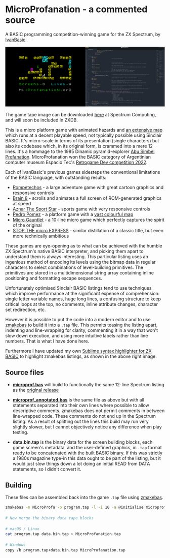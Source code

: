 # MicroProfanation - a commented source

A BASIC programming competition-winning game for the ZX Spectrum, by [IvanBasic](https://spectrumcomputing.co.uk/list?label_id=16585).

![MicroProfanation Screenshots](images/microprofanation.png "MicroProfanation Screenshots")

The game tape image can be downloaded [here](https://spectrumcomputing.co.uk/zxdb/add/public/uploads/38861_48_en.tap) at Spectrum Computing, and will soon be included in ZXDB.

This is a micro platform game with animated hazards and [an extensive map](https://maps.speccy.cz/map.php?id=MicroProfanation&sort=4&part=13&ath=0) which runs at a decent playable speed, not typically possible using Sinclair BASIC. It's micro-scale in terms of its presentation (single characters) but also its codebase which, in its original form, is crammed into a mere 12 lines. It's a hommage to the 1985 Dinamic pyramid-explorer [Abu Simbel Profanation](https://spectrumcomputing.co.uk/entry/48/ZX-Spectrum/Abu_Simbel_Profanation). MicroProfanation won the BASIC category of Argentinian computer museum Espacio Tec's [Retrogame Dev competition 2022](https://twitter.com/tbrazil_speccy?ref_src=twsrc%5Etfw%7Ctwcamp%5Etweetembed%7Ctwterm%5E1589174459692650498%7Ctwgr%5E%7Ctwcon%5Es2_&ref_url=).

Each of IvanBasic's previous games sidesteps the conventional limitations of the BASIC language, with outstanding results:
- [Rompetechos](https://spectrumcomputing.co.uk/entry/30322/ZX-Spectrum/Rompetechos) - a large adventure game with great cartoon graphics and responsive controls
- [Brain 8](https://spectrumcomputing.co.uk/entry/34781/ZX-Spectrum/Brain_8) - scrolls and animates a full screen of ROM-generated graphics at speed
- [Aznar The Sport Star](https://spectrumcomputing.co.uk/entry/35104/ZX-Spectrum/Aznar_The_Sport_Star) - sports game with very responsive controls
- [Pedro Pomez](https://spectrumcomputing.co.uk/entry/35343/ZX-Spectrum/Pedro_Pomez) - a platform game with a [vast colourful map](https://maps.speccy.cz/map.php?id=PedroPomez&sort=4&part=16&ath=0)
- [Micro Gauntlet](https://bunsen.itch.io/micro-gauntlet-by-ivanbasic) - a 10-line micro game which perfectly captures the spirit of the original
- [STOP THE micro EXPRESS](https://bunsen.itch.io/stop-the-micro-express-by-ivanbasic) - similar distillation of a classic title, but even more technically ambitious

These games are eye-opening as to what can be achieved with the humble ZX Spectrum's native BASIC interpreter, and picking them apart to understand them is always interesting. This particular listing uses an ingenious method of encoding its levels using the bitmap data in regular characters to select combinations of level-building primitives. The primitives are stored in a multidimensional string array containing inline positioning and formatting escape sequences.

Unfortunately optimised Sinclair BASIC listings tend to use techniques which improve performance at the significant expense of comprehension: single letter variable names, huge long lines, a confusing structure to keep critical loops at the top, no comments, inline attribute changes, character set redirection, etc.

However it is possible to put the code into a modern editor and to use [zmakebas](https://github.com/ohnosec/zmakebas) to build it into a ```.tap``` file. This permits teasing the listing apart, indenting and line-wrapping for clarity, commenting it in a way that won't slow down execution, and using more intuitive labels rather than line numbers. That is what I have done here.

Furthermore I have updated my own [Sublime syntax highlighter for ZX BASIC](https://github.com/patters-syno/zx-basic-syntax) to highlight zmakebas listings, as shown in the above right image.

## Source files
- **[microprof.bas](https://github.com/patters-syno/profanation/blob/main/microprof.bas)** will build to functionally the same 12-line Spectrum listing as the [original release](https://spectrumcomputing.co.uk/zxdb/add/public/uploads/38861_48_en.tap)

- **[microprof_annotated.bas](https://github.com/patters-syno/profanation/blob/main/microprof_annotated.bas)** is the same file as above but with all statements separated into their own lines where possible to allow descriptive comments. zmakebas does not permit comments in between line-wrapped code. These comments do not end up in the Spectrum listing. As a result of splitting out the lines this build may run very slightly slower, but I cannot objectively notice any difference when play testing.

- **data.bin.tap** is the binary data for the screen building blocks, each game screen's metadata, and the user-defined graphics, in ```.tap``` format ready to be concatenated with the built BASIC binary. If this was strictly a 1980s magazine type-in this data ought to be part of the listing, but it would just slow things down a lot doing an initial READ from DATA statements, so I didn't convert it.

## Building

These files can be assembled back into the game ```.tap``` file using [zmakebas](https://github.com/ohnosec/zmakebas).

  ```bash
  zmakebas -n MicroProfa -o program.tap -l -i 10 -a @initialise microprof.bas
  
  # Now merge the binary data tape blocks
  
  # macOS / Linux
  cat program.tap data.bin.tap > MicroProfanation.tap
  
  # Windows
  copy /b program.tap+data.bin.tap MicroProfanation.tap
  ```
  
